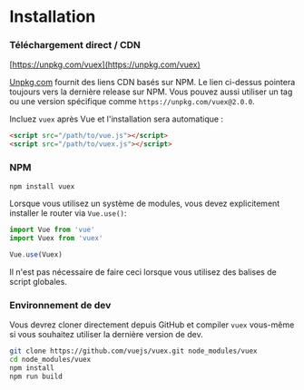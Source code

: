# Installation

### Téléchargement direct / CDN

[https://unpkg.com/vuex](https://unpkg.com/vuex)

[Unpkg.com](https://unpkg.com) fournit des liens CDN basés sur NPM. Le lien ci-dessus pointera toujours vers la dernière release sur NPM. Vous pouvez aussi utiliser un tag ou une version spécifique comme `https://unpkg.com/vuex@2.0.0`.

Incluez `vuex` après Vue et l'installation sera automatique :

``` html
<script src="/path/to/vue.js"></script>
<script src="/path/to/vuex.js"></script>
```

### NPM

``` bash
npm install vuex
```

Lorsque vous utilisez un système de modules, vous devez explicitement installer le router via `Vue.use()`:

``` js
import Vue from 'vue'
import Vuex from 'vuex'

Vue.use(Vuex)
```

Il n'est pas nécessaire de faire ceci lorsque vous utilisez des balises de script globales.

### Environnement de dev

Vous devrez cloner directement depuis GitHub et compiler `vuex` vous-même si
vous souhaitez utiliser la dernière version de dev.

``` bash
git clone https://github.com/vuejs/vuex.git node_modules/vuex
cd node_modules/vuex
npm install
npm run build
```
